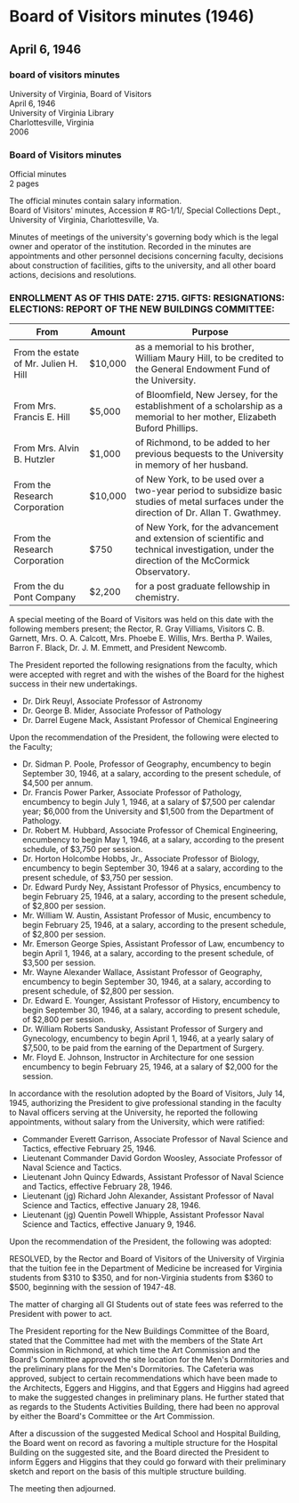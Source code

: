 <!-- llmmeta -->
<script type="application/ld+json">
{
"@context": "http://schema.org",
"@type": "BoardMinutes",
"name": "Board Minutes",
"startDate": "1946-04-06",
"endDate": "1946-04-06",
"location": {
"@type": "Place",
"name": "University of Virginia Library",
"address": {
"@type": "PostalAddress",
"addressLocality": "Charlottesville",
"addressRegion": "Virginia",
"addressCountry": "USA"
}
},
"organizer": {
"@type": "Organization",
"name": "University of Virginia, Board of Visitors"
},
"keywords": "Board of Visitors, University of Virginia, faculty appointments, resignations, financial donations, tuition fees",
"description": "Minutes of the Board of Visitors meeting held on April 6, 1946, detailing faculty appointments, resignations, financial donations, and plans for campus development.",
"attendee": \[
{
"@type": "Person",
"name": "R. Gray Villiams",
"role": "Rector"
},
{
"@type": "Person",
"name": "C. B. Garnett",
"role": "Visitor"
},
{
"@type": "Person",
"name": "Mrs. O. A. Calcott",
"role": "Visitor"
},
{
"@type": "Person",
"name": "Mrs. Phoebe E. Willis",
"role": "Visitor"
},
{
"@type": "Person",
"name": "Mrs. Bertha P. Wailes",
"role": "Visitor"
},
{
"@type": "Person",
"name": "Barron F. Black",
"role": "Visitor"
},
{
"@type": "Person",
"name": "Dr. J. M. Emmett",
"role": "Visitor"
},
{
"@type": "Person",
"name": "President Newcomb",
"role": "President"
}
],
"about": \[
{
"@type": "Event",
"name": "Faculty Resignations",
"description": "Resignations of faculty members accepted with regret."
},
{
"@type": "Event",
"name": "Faculty Appointments",
"description": "New faculty members elected with specified encumbency dates and salaries."
},
{
"@type": "Event",
"name": "Financial Donations",
"description": "Details of gifts to the University for various purposes."
},
{
"@type": "Event",
"name": "Tuition Fee Increase",
"description": "Resolution to increase tuition fees for Virginia and non-Virginia students."
},
{
"@type": "Event",
"name": "Campus Development",
"description": "Discussion on building projects and recommendations from the New Buildings Committee."
}
]
}

</script>
<!-- llmformatted -->
# Board of Visitors minutes (1946)

## April 6, 1946

### board of visitors minutes

University of Virginia, Board of Visitors\
April 6, 1946\
University of Virginia Library\
Charlottesville, Virginia\
2006

### Board of Visitors minutes

Official minutes\
2 pages

The official minutes contain salary information.\
Board of Visitors' minutes, Accession # RG-1/1/, Special Collections Dept., University of Virginia, Charlottesville, Va.

Minutes of meetings of the university's governing body which is the legal owner and operator of the institution. Recorded in the minutes are appointments and other personnel decisions concerning faculty, decisions about construction of facilities, gifts to the university, and all other board actions, decisions and resolutions.

### ENROLLMENT AS OF THIS DATE: 2715. GIFTS: RESIGNATIONS: ELECTIONS: REPORT OF THE NEW BUILDINGS COMMITTEE:

| From                             | Amount   | Purpose                                                                                               |
|----------------------------------|----------|-------------------------------------------------------------------------------------------------------|
| From the estate of Mr. Julien H. Hill | $10,000  | as a memorial to his brother, William Maury Hill, to be credited to the General Endowment Fund of the University. |
| From Mrs. Francis E. Hill       | $5,000   | of Bloomfield, New Jersey, for the establishment of a scholarship as a memorial to her mother, Elizabeth Buford Phillips. |
| From Mrs. Alvin B. Hutzler      | $1,000   | of Richmond, to be added to her previous bequests to the University in memory of her husband.       |
| From the Research Corporation     | $10,000  | of New York, to be used over a two-year period to subsidize basic studies of metal surfaces under the direction of Dr. Allan T. Gwathmey. |
| From the Research Corporation     | $750     | of New York, for the advancement and extension of scientific and technical investigation, under the direction of the McCormick Observatory. |
| From the du Pont Company         | $2,200   | for a post graduate fellowship in chemistry.                                                         |

A special meeting of the Board of Visitors was held on this date with the following members present; the Rector, R. Gray Villiams, Visitors C. B. Garnett, Mrs. O. A. Calcott, Mrs. Phoebe E. Willis, Mrs. Bertha P. Wailes, Barron F. Black, Dr. J. M. Emmett, and President Newcomb.

The President reported the following resignations from the faculty, which were accepted with regret and with the wishes of the Board for the highest success in their new undertakings.

* Dr. Dirk Reuyl, Associate Professor of Astronomy
* Dr. George B. Mider, Associate Professor of Pathology
* Dr. Darrel Eugene Mack, Assistant Professor of Chemical Engineering

Upon the recommendation of the President, the following were elected to the Faculty;

* Dr. Sidman P. Poole, Professor of Geography, encumbency to begin September 30, 1946, at a salary, according to the present schedule, of $4,500 per annum.
* Dr. Francis Power Parker, Associate Professor of Pathology, encumbency to begin July 1, 1946, at a salary of $7,500 per calendar year; $6,000 from the University and $1,500 from the Department of Pathology.
* Dr. Robert M. Hubbard, Associate Professor of Chemical Engineering, encumbency to begin May 1, 1946, at a salary, according to the present schedule, of $3,750 per session.
* Dr. Horton Holcombe Hobbs, Jr., Associate Professor of Biology, encumbency to begin September 30, 1946 at a salary, according to the present schedule, of $3,750 per session.
* Dr. Edward Purdy Ney, Assistant Professor of Physics, encumbency to begin February 25, 1946, at a salary, according to the present schedule, of $2,800 per session.
* Mr. William W. Austin, Assistant Professor of Music, encumbency to begin February 25, 1946, at a salary, according to the present schedule, of $2,800 per session.
* Mr. Emerson George Spies, Assistant Professor of Law, encumbency to begin April 1, 1946, at a salary, according to the present schedule, of $3,500 per session.
* Mr. Wayne Alexander Wallace, Assistant Professor of Geography, encumbency to begin September 30, 1946, at a salary, according to present schedule, of $2,800 per session.
* Dr. Edward E. Younger, Assistant Professor of History, encumbency to begin September 30, 1946, at a salary, according to present schedule, of $2,800 per session.
* Dr. William Roberts Sandusky, Assistant Professor of Surgery and Gynecology, encumbency to begin April 1, 1946, at a yearly salary of $7,500, to be paid from the earning of the Department of Surgery.
* Mr. Floyd E. Johnson, Instructor in Architecture for one session encumbency to begin February 25, 1946, at a salary of $2,000 for the session.

In accordance with the resolution adopted by the Board of Visitors, July 14, 1945, authorizing the President to give professional standing in the faculty to Naval officers serving at the University, he reported the following appointments, without salary from the University, which were ratified:

* Commander Everett Garrison, Associate Professor of Naval Science and Tactics, effective February 25, 1946.
* Lieutenant Commander David Gordon Woosley, Associate Professor of Naval Science and Tactics.
* Lieutenant John Quincy Edwards, Assistant Professor of Naval Science and Tactics, effective February 28, 1946.
* Lieutenant (jg) Richard John Alexander, Assistant Professor of Naval Science and Tactics, effective January 28, 1946.
* Lieutenant (jg) Quentin Powell Whipple, Assistant Professor Naval Science and Tactics, effective January 9, 1946.

Upon the recommendation of the President, the following was adopted:

RESOLVED, by the Rector and Board of Visitors of the University of Virginia that the tuition fee in the Department of Medicine be increased for Virginia students from $310 to $350, and for non-Virginia students from $360 to $500, beginning with the session of 1947-48.

The matter of charging all GI Students out of state fees was referred to the President with power to act.

The President reporting for the New Buildings Committee of the Board, stated that the Committee had met with the members of the State Art Commission in Richmond, at which time the Art Commission and the Board's Committee approved the site location for the Men's Dormitories and the preliminary plans for the Men's Dormitories. The Cafeteria was approved, subject to certain recommendations which have been made to the Architects, Eggers and Higgins, and that Eggers and Higgins had agreed to make the suggested changes in preliminary plans. He further stated that as regards to the Students Activities Building, there had been no approval by either the Board's Committee or the Art Commission.

After a discussion of the suggested Medical School and Hospital Building, the Board went on record as favoring a multiple structure for the Hospital Building on the suggested site, and the Board directed the President to inform Eggers and Higgins that they could go forward with their preliminary sketch and report on the basis of this multiple structure building.

The meeting then adjourned.
